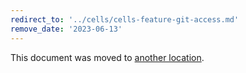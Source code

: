 ```yaml
---
redirect_to: '../cells/cells-feature-git-access.md'
remove_date: '2023-06-13'
---
```


This document was moved to [another location](../cells/cells-feature-git-access.md).

<!-- This redirect file can be deleted after <2023-06-13>. -->
<!-- Redirects that point to other docs in the same project expire in three months. -->
<!-- Redirects that point to docs in a different project or site (link is not relative and starts with `https:`) expire in one year. -->
<!-- Before deletion, see: https://docs.gitlab.com/ee/development/documentation/redirects.html -->
